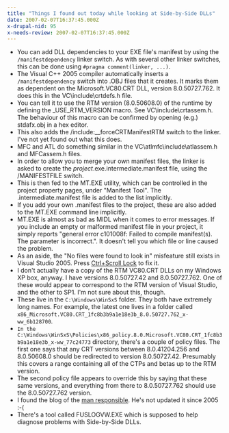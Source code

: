 ```yaml
---
title: "Things I found out today while looking at Side-by-Side DLLs"
date: 2007-02-07T16:37:45.000Z
x-drupal-nid: 95
x-needs-review: 2007-02-07T16:37:45.000Z
---
```

*   You can add DLL dependencies to your EXE file's manifest by using the `/manifestdependency` linker switch. As with several other linker switches, this can be done using `#pragma comment(linker, ...)`.
*   The Visual C++ 2005 compiler automatically inserts a `/manifestdependency` switch into .OBJ files that it creates. It marks them as dependent on the Microsoft.VC80.CRT DLL, version 8.0.50727.762\. It does this in the VC\include\crtdefs.h file.
*   You can tell it to use the RTM version (8.0.50608.0) of the runtime by defining the _USE_RTM_VERSION macro. See VC\include\crtassem.h. The behaviour of this macro can be confirmed by opening (e.g.) stdafx.obj in a hex editor.
*   This also adds the /include:__forceCRTManifestRTM switch to the linker. I've not yet found out what this does.
*   MFC and ATL do something similar in the VC\atlmfc\include\atlassem.h and MFCassem.h files.
*   In order to allow you to merge your own manifest files, the linker is asked to create the _project_.exe.intermediate.manifest file, using the /MANIFESTFILE switch.
*   This is then fed to the MT.EXE utility, which can be controlled in the project property pages, under "Manifest Tool". The .intermediate.manifest file is added to the list implicitly.
*   If you add your own .manifest files to the project, these are also added to the MT.EXE command line implicitly.
*   MT.EXE is almost as bad as MIDL when it comes to error messages. If you include an empty or malformed manifest file in your project, it simply reports "general error c101008f: Failed to compile manifest(s). The parameter is incorrect.". It doesn't tell you which file or line caused the problem.
*   As an aside, the "No files were found to look in" misfeature still exists in Visual Studio 2005\. Press [Ctrl+Scroll Lock](http://blogs.ugidotnet.org/franny/archive/2005/12/08/31303.aspx) to fix it.
*   I don't actually have a copy of the RTM VC80.CRT DLLs on my Windows XP box, anyway. I have versions 8.0.50727.42 and 8.0.50727.762\. One of these would appear to correspond to the RTM version of Visual Studio, and the other to SP1\. I'm not sure about this, though.
*   These live in the `C:\Windows\WinSxS` folder. They both have extremely long names. For example, the latest one lives in a folder called `x86_Microsoft.VC80.CRT_1fc8b3b9a1e18e3b_8.0.50727.762_x-ww_6b128700`.
*   `In the C:\Windows\WinSxS\Policies\x86_policy.8.0.Microsoft.VC80.CRT_1fc8b3b9a1e18e3b_x-ww_77c24773` directory, there's a couple of policy files. The first one says that any CRT versions between 8.0.41204.256 and 8.0.50608.0 should be redirected to version 8.0.50727.42\. Presumably this covers a range containing all of the CTPs and betas up to the RTM version.
*   The second policy file appears to override this by saying that these same versions, and everything from there to 8.0.50727.762 should use the 8.0.50727.762 version.
*   I found the blog of the [man responsible](http://blogs.msdn.com/martynl/archive/2005/10/13/480880.aspx). He's not updated it since 2005 :-(
*   There's a tool called FUSLOGVW.EXE which is supposed to help diagnose problems with Side-by-Side DLLs.
